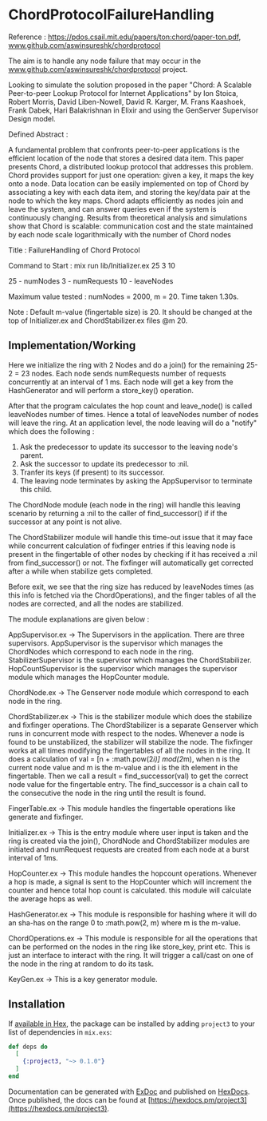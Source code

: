 # ChordProtocolFailureHandling

Reference : https://pdos.csail.mit.edu/papers/ton:chord/paper-ton.pdf, www.github.com/aswinsureshk/chordprotocol

The aim is to handle any node failure that may occur in the www.github.com/aswinsureshk/chordprotocol project.

Looking to simulate the solution proposed in the paper "Chord: A Scalable Peer-to-peer Lookup Protocol
for Internet Applications" by Ion Stoica, Robert Morris, David Liben-Nowell, David R. Karger, M. Frans Kaashoek, Frank Dabek, Hari Balakrishnan in Elixir and using the GenServer Supervisor Design model.

Defined Abstract : 

A fundamental problem that confronts peer-to-peer applications is the
efficient location of the node that stores a desired data item. This paper
presents Chord, a distributed lookup protocol that addresses this problem.
Chord provides support for just one operation: given a key, it maps the
key onto a node. Data location can be easily implemented on top of Chord
by associating a key with each data item, and storing the key/data pair at
the node to which the key maps. Chord adapts efficiently as nodes join
and leave the system, and can answer queries even if the system is continuously
changing. Results from theoretical analysis and simulations show
that Chord is scalable: communication cost and the state maintained by
each node scale logarithmically with the number of Chord nodes

Title : FailureHandling of Chord Protocol

Command to Start : mix run lib/Initializer.ex 25 3 10

25 - numNodes
3  - numRequests
10 - leaveNodes

Maximum value tested : numNodes = 2000, m = 20. Time taken 1.30s.

Note : Default m-value (fingertable size) is 20. It should be changed at the top of Initializer.ex and ChordStabilizer.ex files @m 20.

Implementation/Working
----------------------

Here we initialize the ring with 2 Nodes and do a join() for the remaining 25-2 = 23 nodes. 
Each node sends numRequests number of requests concurrently at an interval of 1 ms. Each node will get a key from the HashGenerator and will perform a store_key() operation. 

After that the program calculates the hop count and leave_node() is called leaveNodes number of times. Hence a total of leaveNodes number of nodes will leave the ring. At an application level, the node leaving will do a "notify" which does the following :

1. Ask the predecessor to update its successor to the leaving node's parent.
2. Ask the successor to update its predecessor to :nil.
3. Tranfer its keys (if present) to its successor.
4. The leaving node terminates by asking the AppSupervisor to terminate this child.

The ChordNode module (each node in the ring) will handle this leaving scenario by returning a :nil to the caller of find_successor() if if the successor at any point is not alive.

The ChordStabilizer module will handle this time-out issue that it may face while concurrent calculation of fixfinger entries if this leaving node is present in the fingertable of other nodes by checking if it has received a :nil from find_successor() or not. The fixfinger will automatically get corrected after a while when stabilize gets completed.

Before exit, we see that the ring size has reduced by leaveNodes times (as this info is fetched via the ChordOperations), and the finger tables of all the nodes are corrected, and all the nodes are stabilized.

The module explanations are given below : 

AppSupervisor.ex -> The Supervisors in the application. There are three supervisors. AppSupervisor is the supervisor which manages the ChordNodes which correspond to each node in the ring. StabilizerSupervisor is the supervisor which manages the ChordStabilizer. HopCountSupervisor is the supervisor which manages the supervisor module which manages the HopCounter module.

ChordNode.ex -> The Genserver node module which correspond to each node in the ring.

ChordStabilizer.ex -> This is the stabilizer module which does the stabilize and fixfinger operations. The ChordStabilizer is a separate Genserver which runs in concurrent mode with respect to the nodes. Whenever a node is found to be unstabilized, the stabilizer will stabilize the node. The fixfinger works at all times modifying the fingertables of all the nodes in the ring. It does a calculation of val = [n + :math.pow(2*i)] mod(2*m), when n is the current node value and m is the m-value and i is the ith element in the fingertable. Then we call a result = find_successor(val) to get the correct node value for the fingertable entry. The find_successor is a chain call to the consecutive the node in the ring until the result is found.

FingerTable.ex -> This module handles the fingertable operations like generate and fixfinger.

Initializer.ex -> This is the entry module where user input is taken and the ring is created via the join(), ChordNode and ChordStabilizer modules are initiated and numRequest requests are created from each node at a burst interval of 1ms.

HopCounter.ex -> This module handles the hopcount operations. Whenever a hop is made, a signal is sent to the HopCounter which will increment the counter and hence total hop count is calculated. this module will calculate the average hops as well.

HashGenerator.ex -> This module is responsible for hashing where it will do an sha-has on the range 0 to :math.pow(2, m) where m is the m-value.

ChordOperations.ex -> This module is responsible for all the operations that can be performed on the nodes in the ring like store_key, print etc. This is just an interface to interact with the ring. It will trigger a call/cast on one of the node in the ring at random to do its task. 

KeyGen.ex -> This is a key generator module.


## Installation

If [available in Hex](https://hex.pm/docs/publish), the package can be installed
by adding `project3` to your list of dependencies in `mix.exs`:

```elixir
def deps do
  [
    {:project3, "~> 0.1.0"}
  ]
end
```

Documentation can be generated with [ExDoc](https://github.com/elixir-lang/ex_doc)
and published on [HexDocs](https://hexdocs.pm). Once published, the docs can
be found at [https://hexdocs.pm/project3](https://hexdocs.pm/project3).

